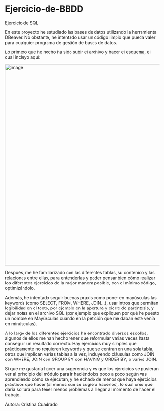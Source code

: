 # Ejercicio-de-BBDD
Ejercicio de SQL

En este proyecto he estudiado las bases de datos utilizando la herramienta DBeaver. No obstante, he intentado usar un código limpio que pueda valer para cualquier programa de gestión de bases de datos.

Lo primero que he hecho ha sido subir el archivo y hacer el esquema, el cual incluyo aquí:

<img width="725" height="657" alt="image" src="https://github.com/user-attachments/assets/e6d3b239-685c-4df0-a3ae-38a65466416e" />


Después, me he familiarizado con las diferentes tablas, su contenido y las relaciones entre ellas, para entenderlas y poder pensar bien cómo realizar los diferentes ejercicios de la mejor manera posible, con el mínimo código, optimizándolo.

Además, he intentado seguir buenas praxis como poner en mayúsculas las keywords (como SELECT, FROM, WHERE, JOIN...), usar intros que permitan legibilidad en el texto, por ejemplo en la apertura y cierre de paréntesis, y dejar notas en el archivo SQL (por ejemplo que expliquen por qué he puesto un nombre en Mayúsculas cuando en la petición que me daban este venía en minúsculas).

A lo largo de los diferentes ejercicios he encontrado diversos escollos, algunos de ellos me han hecho tener que reformular varias veces hasta conseguir un resultado correcto. Hay ejercicios muy simples que prácticamente no requieren keywords y que se centran en una sola tabla, otros que implican varias tablas a la vez, incluyendo cláusulas como JOIN con WHERE, JOIN con GROUP BY con HAVING y ORDER BY, o varios JOIN. 

Sí que me gustaría hacer una sugerencia y es que los ejercicios se pusieran ver al principio del módulo para ir haciéndolos poco a poco según vas aprendiendo cómo se ejecutan, y he echado de menos que haya ejercicios prácticos que hacer (al menos que se sugiera hacerlos), lo cual creo que daría soltura para tener menos problemas al llegar al momento de hacer el trabajo.




Autora: Cristina Cuadrado
